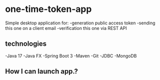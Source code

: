 # one-time-token-app

Simple desktop application for: 
  -generation public access token
  -sending this one on a client email
  -verification this one via REST API
 
## technologies
-Java 17
-Java FX
-Spring Boot 3
-Maven
-Git
-JDBC 
-MongoDB 

## How I can launch app.?
